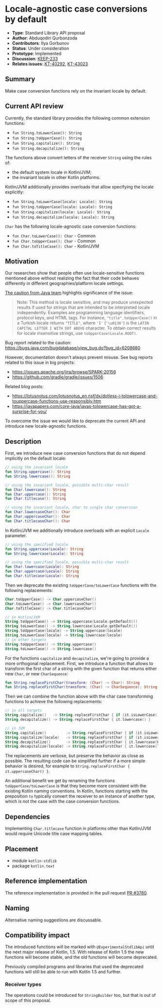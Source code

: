 # Locale-agnostic case conversions by default

* **Type**: Standard Library API proposal
* **Author**: Abduqodiri Qurbonzoda
* **Contributors**: Ilya Gorbunov
* **Status**: Under consideration
* **Prototype**: Implemented
* **Discussion**: [KEEP-233](https://github.com/Kotlin/KEEP/issues/223)
* **Relates issues**: [KT-40292](https://youtrack.jetbrains.com/issue/KT-40292), [KT-43023](https://youtrack.jetbrains.com/issue/KT-43023)

## Summary

Make case conversion functions rely on the invariant locale by default.

## Current API review

Currently, the standard library provides the following common extension functions:

* `fun String.toLowerCase(): String`
* `fun String.toUpperCase(): String`
* `fun String.capitalize(): String`
* `fun String.decapitalize(): String`

The functions above convert letters of the receiver `String` using the rules of:

- the default system locale in Kotlin/JVM;
- the invariant locale in other Kotlin platforms.

Kotlin/JVM additionally provides overloads that allow specifying the locale explicitly:

* `fun String.toLowerCase(locale: Locale): String`
* `fun String.toUpperCase(locale: Locale): String`
* `fun String.capitalize(locale: Locale): String`
* `fun String.decapitalize(locale: Locale): String`

`Char` has the following locale-agnostic case conversion functions:

* `fun Char.toLowerCase(): Char` - Common
* `fun Char.toUpperCase(): Char` - Common
* `fun Char.toTitleCase(): Char` - Kotlin/JVM

## Motivation

Our researches show that people often use locale-sensitive functions mentioned above without realizing the fact that their code behaves differently
in different geographies/platform locale settings.

[The caution from Java team](https://docs.oracle.com/en/java/javase/11/docs/api/java.base/java/lang/String.html#toUpperCase()) highlights significance of the issue:
>Note: This method is locale sensitive, and may produce unexpected results if used for strings that are intended to be interpreted locale independently.
>Examples are programming language identifiers, protocol keys, and HTML tags. For instance, `"title".toUpperCase()` in a Turkish locale returns `"TİTLE"`,
>where `'İ'` (`'\u0130'`) is the `LATIN CAPITAL LETTER I WITH DOT ABOVE` character. To obtain correct results for locale insensitive strings, use `toUpperCase(Locale.ROOT)`.

Bug report related to the caution: https://bugs.java.com/bugdatabase/view_bug.do?bug_id=6208680

However, documentation doesn't always prevent misuse. See bug reports related to this issue in big projects:
* https://issues.apache.org/jira/browse/SPARK-20156
* https://github.com/gradle/gradle/issues/1506

Related blog posts:
* https://lotusnotus.com/lotusnotus_en.nsf/dx/dotless-i-tolowercase-and-touppercase-functions-use-responsibly.htm
* https://javapapers.com/core-java/javas-tolowercase-has-got-a-surprise-for-you/

To overcome the issue we would like to deprecate the current API and introduce new locale-agnostic functions.

## Description

First, we introduce new case conversion functions that do not depend implicitly on the default locale:

```kotlin
// using the invariant locale
fun String.uppercase(): String
fun String.lowercase(): String

// using the invariant locale, possible multi-char result
fun Char.lowercase(): String
fun Char.uppercase(): String
fun Char.titlecase(): String

// using the invariant locale, char to single char conversion
fun Char.lowercaseChar(): Char
fun Char.uppercaseChar(): Char
fun Char.titlecaseChar(): Char
```

In Kotlin/JVM we additionally introduce overloads with an explicit `Locale` parameter.

```kotlin
// using the specified locale
fun String.uppercase(Locale): String
fun String.lowercase(Locale): String

// using the specified locale, possible multi-char result
fun Char.lowercase(Locale): String
fun Char.uppercase(Locale): String
fun Char.titlecase(Locale): String
```

Then we deprecate the existing `toUpperCase/toLowerCase` functions with the following replacements:
```kotlin
Char.toUpperCase() -> Char.uppercaseChar()
Char.toLowerCase() -> Char.lowercaseChar()
Char.toTitleCase() -> Char.titlecaseChar()

// in Kotlin/JVM
String.toUpperCase() -> String.uppercase(Locale.getDefault())
String.toLowerCase() -> String.lowercase(Locale.getDefault())
String.toUpperCase(locale) -> String.uppercase(locale)
String.toLowerCase(locale) -> String.lowercase(locale)
// in other targets
String.toUpperCase() -> String.uppercase()
String.toLowerCase() -> String.lowercase()
```

For the functions `capitalize` and `decapitalize`, we're going to provide a more orthogonal replacement.
First, we introduce a function that allows to transform the first char of a string with the given function
that returns either new `Char`, or new `CharSequence`:
```kotlin
fun String.replaceFirstChar(transform: (Char) -> Char): String
fun String.replaceFirstChar(transform: (Char) -> CharSequence): String
```

Then we can combine the function above with the char case transforming functions to achieve the following replacements:
```kotlin
// in all targets
String.capitalize()   -> String.replaceFirstChar { if (it.isLowerCase()) it.titlecase() else it }
String.decapitalize() -> String.replaceFirstChar { it.lowercase() }

// in JVM
String.capitalize()         -> String.replaceFirstChar { if (it.isLowerCase()) it.titlecase(Locale.getDefault()) else it }
String.capitalize(locale)   -> String.replaceFirstChar { if (it.isLowerCase()) it.titlecase(locale) else it }
String.decapitalize()       -> String.replaceFirstChar { it.lowercase(Locale.getDefault()) }
String.decapitalize(locale) -> String.replaceFirstChar { it.lowercase(locale) }
```

The replacements are verbose, but preserve the behavior as close as possible. The resulting code can be simplified further
if a more simple behavior is desired, for example to `String.replaceFirstChar { it.uppercaseChar() }`.

An additional benefit we get by renaming the functions `toUpperCase/toLowerCase` is that they become more consistent
with the existing Kotlin naming conventions.
In Kotlin, functions starting with the preposition `to` typically convert the receiver to an instance of another type,
which is not the case with the case conversion functions.

## Dependencies

Implementing `Char.titlecase` function in platforms other than Kotlin/JVM would require Unicode title case mapping tables.

## Placement

- module `kotlin-stdlib`
- package `kotlin.text`

## Reference implementation

The reference implementation is provided in the pull request [PR #3780](https://github.com/JetBrains/kotlin/pull/3780).

## Naming

Alternative naming suggestions are discussable.

## Compatibility impact

The introduced functions will be marked with `@ExperimentalStdlibApi` until the next major release of Kotlin, 1.5.
With release of Kotlin 1.5 the new functions will become stable, and the old functions will become deprecated.

Previously compiled programs and libraries that used the deprecated functions will still be able to run with Kotlin 1.5 and further.

### Receiver types

The operations could be introduced for `StringBuilder` too, but that is out of scope of this proposal.
